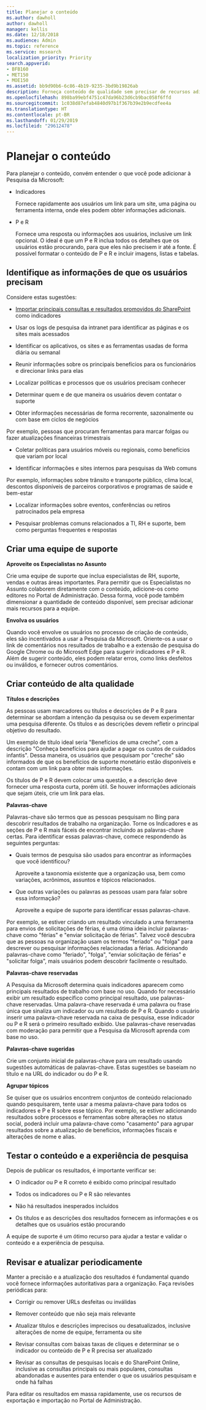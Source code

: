 ```yaml
---
title: Planejar o conteúdo
ms.author: dawholl
author: dawholl
manager: kellis
ms.date: 12/18/2018
ms.audience: Admin
ms.topic: reference
ms.service: mssearch
localization_priority: Priority
search.appverid:
- BFB160
- MET150
- MOE150
ms.assetid: bb9d90b6-6c86-4b19-9235-3bd9b19826ab
description: Forneça conteúdo de qualidade sem precisar de recursos adicionais quando usar a Pesquisa da Microsoft
ms.openlocfilehash: 898ba99ebf4751c47da96b23d6cb9bac058f6ffd
ms.sourcegitcommit: 1c038d87efab4840d97b1f367b39e2b9ecdfee4a
ms.translationtype: HT
ms.contentlocale: pt-BR
ms.lasthandoff: 01/29/2019
ms.locfileid: "29612478"
---
```

# <a name="plan-your-content"></a>Planejar o conteúdo

Para planejar o conteúdo, convém entender o que você pode adicionar à Pesquisa da Microsoft:
  
- Indicadores
    
    Fornece rapidamente aos usuários um link para um site, uma página ou ferramenta interna, onde eles podem obter informações adicionais.
    
- P e R
    
    Fornece uma resposta ou informações aos usuários, inclusive um link opcional. O ideal é que um P e R inclua todos os detalhes que os usuários estão procurando, para que eles não precisem ir até a fonte. É possível formatar o conteúdo de P e R e incluir imagens, listas e tabelas.
    
## <a name="identify-information-your-users-need"></a>Identifique as informações de que os usuários precisam

Considere estas sugestões:
  
- [Importar principais consultas e resultados promovidos do SharePoint](import-sharepoint-promoted-results-and-top-queries.md) como indicadores 
    
- Usar os logs de pesquisa da intranet para identificar as páginas e os sites mais acessados
    
- Identificar os aplicativos, os sites e as ferramentas usadas de forma diária ou semanal
    
- Reunir informações sobre os principais benefícios para os funcionários e direcionar links para elas
    
- Localizar políticas e processos que os usuários precisam conhecer
    
- Determinar quem e de que maneira os usuários devem contatar o suporte
    
- Obter informações necessárias de forma recorrente, sazonalmente ou com base em ciclos de negócios
  
Por exemplo, pessoas que procuram ferramentas para marcar folgas ou fazer atualizações financeiras trimestrais
    
- Coletar políticas para usuários móveis ou regionais, como benefícios que variam por local
    
- Identificar informações e sites internos para pesquisas da Web comuns
  
Por exemplo, informações sobre trânsito e transporte público, clima local, descontos disponíveis de parceiros corporativos e programas de saúde e bem-estar
    
- Localizar informações sobre eventos, conferências ou retiros patrocinados pela empresa
    
- Pesquisar problemas comuns relacionados a TI, RH e suporte, bem como perguntas frequentes e respostas
    
## <a name="build-a-support-team"></a>Criar uma equipe de suporte

 **Aproveite os Especialistas no Assunto**
  
Crie uma equipe de suporte que inclua especialistas de RH, suporte, vendas e outras áreas importantes. Para permitir que os Especialistas no Assunto colaborem diretamente com o conteúdo, adicione-os como editores no Portal de Administração. Dessa forma, você pode também dimensionar a quantidade de conteúdo disponível, sem precisar adicionar mais recursos para a equipe.
  
 **Envolva os usuários**
  
Quando você envolve os usuários no processo de criação de conteúdo, eles são incentivados a usar a Pesquisa da Microsoft. Oriente-os a usar o link de comentários nos resultados de trabalho e a extensão de pesquisa do Google Chrome ou do Microsoft Edge para sugerir indicadores e P e R. Além de sugerir conteúdo, eles podem relatar erros, como links desfeitos ou inválidos, e fornecer outros comentários.
  
## <a name="create-high-quality-content"></a>Criar conteúdo de alta qualidade

 **Títulos e descrições**
  
As pessoas usam marcadores ou títulos e descrições de P e R para determinar se abordam a intenção da pesquisa ou se devem experimentar uma pesquisa diferente. Os títulos e as descrições devem refletir o principal objetivo do resultado.
  
Um exemplo de título ideal seria "Benefícios de uma creche", com a descrição "Conheça benefícios para ajudar a pagar os custos de cuidados infantis". Dessa maneira, os usuários que pesquisam por "creche" são informados de que os benefícios de suporte monetário estão disponíveis e contam com um link para obter mais informações.
  
Os títulos de P e R devem colocar uma questão, e a descrição deve fornecer uma resposta curta, porém útil. Se houver informações adicionais que sejam úteis, crie um link para elas.
  
 **Palavras-chave**
  
Palavras-chave são termos que as pessoas pesquisam no Bing para descobrir resultados de trabalho na organização. Torne os Indicadores e as seções de P e R mais fáceis de encontrar incluindo as palavras-chave certas. Para identificar essas palavras-chave, comece respondendo às seguintes perguntas:
  
- Quais termos de pesquisa são usados para encontrar as informações que você identificou?
    
    Aproveite a taxonomia existente que a organização usa, bem como variações, acrônimos, assuntos e tópicos relacionados.
    
- Que outras variações ou palavras as pessoas usam para falar sobre essa informação?
    
    Aproveite a equipe de suporte para identificar essas palavras-chave.
    
Por exemplo, se estiver criando um resultado vinculado a uma ferramenta para envios de solicitações de férias, é uma ótima ideia incluir palavras-chave como "férias" e "enviar solicitação de férias". Talvez você descubra que as pessoas na organização usam os termos "feriado" ou "folga" para descrever ou pesquisar informações relacionadas a férias. Adicionando palavras-chave como "feriado", "folga", "enviar solicitação de férias" e "solicitar folga", mais usuários podem descobrir facilmente o resultado.
  
 **Palavras-chave reservadas**
  
A Pesquisa da Microsoft determina quais indicadores aparecem como principais resultados de trabalho com base no uso. Quando for necessário exibir um resultado específico como principal resultado, use palavras-chave reservadas. Uma palavra-chave reservada é uma palavra ou frase única que sinaliza um indicador ou um resultado de P e R. Quando o usuário inserir uma palavra-chave reservada na caixa de pesquisa, esse indicador ou P e R será o primeiro resultado exibido. Use palavras-chave reservadas com moderação para permitir que a Pesquisa da Microsoft aprenda com base no uso.
  
 **Palavras-chave sugeridas**
  
Crie um conjunto inicial de palavras-chave para um resultado usando sugestões automáticas de palavras-chave. Estas sugestões se baseiam no título e na URL do indicador ou do P e R.
  
 **Agrupar tópicos**
  
Se quiser que os usuários encontrem conjuntos de conteúdo relacionado quando pesquisarem, tente usar a mesma palavra-chave para todos os indicadores e P e R sobre esse tópico. Por exemplo, se estiver adicionando resultados sobre processos e ferramentas sobre alterações no status social, poderá incluir uma palavra-chave como "casamento" para agrupar resultados sobre a atualização de benefícios, informações fiscais e alterações de nome e alias.
  
## <a name="test-your-content-and-search-experience"></a>Testar o conteúdo e a experiência de pesquisa

Depois de publicar os resultados, é importante verificar se:
  
- O indicador ou P e R correto é exibido como principal resultado
    
- Todos os indicadores ou P e R são relevantes
    
- Não há resultados inesperados incluídos
    
- Os títulos e as descrições dos resultados fornecem as informações e os detalhes que os usuários estão procurando
    
A equipe de suporte é um ótimo recurso para ajudar a testar e validar o conteúdo e a experiência de pesquisa.
  
## <a name="review-and-update-periodically"></a>Revisar e atualizar periodicamente

Manter a precisão e a atualização dos resultados é fundamental quando você fornece informações autoritativas para a organização. Faça revisões periódicas para:
  
- Corrigir ou remover URLs desfeitas ou inválidas
    
- Remover conteúdo que não seja mais relevante
    
- Atualizar títulos e descrições imprecisos ou desatualizados, inclusive alterações de nome de equipe, ferramenta ou site
    
- Revisar consultas com baixas taxas de cliques e determinar se o indicador ou conteúdo de P e R precisa ser atualizado
    
- Revisar as consultas de pesquisas locais e do SharePoint Online, inclusive as consultas principais ou mais populares, consultas abandonadas e ausentes para entender o que os usuários pesquisam e onde há falhas
    
Para editar os resultados em massa rapidamente, use os recursos de exportação e importação no Portal de Administração.

  

